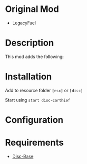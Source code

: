 # Original Mod

- [LegacyFuel](https://github.com/InZidiuZ/LegacyFuel)

# Description

This mod adds the following:


# Installation
Add to resource folder `[esx]` or `[disc]`

Start using `start disc-carthief`


# Configuration



# Requirements

- [Disc-Base](https://github.com/DiscworldZA/gta-resources/tree/master/disc-base)
